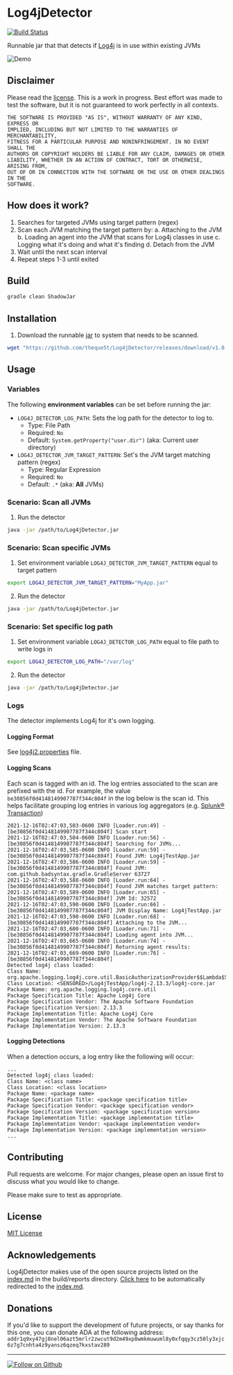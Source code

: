 # Log4jDetector

[![Build Status](https://app.travis-ci.com/theque5t/Log4jDetector.svg?branch=main)](https://app.travis-ci.com/github/theque5t/Log4jDetector)

Runnable jar that that detects if [Log4j](https://www.google.com/search?q=log4j) is in use within existing JVMs

![Demo](./docs/assets/demo.gif)

## Disclaimer

Please read the [license](./LICENSE). This is a work in progress. Best effort was made to test the software, but it is not guaranteed to work perfectly in all contexts. 

```
THE SOFTWARE IS PROVIDED "AS IS", WITHOUT WARRANTY OF ANY KIND, EXPRESS OR
IMPLIED, INCLUDING BUT NOT LIMITED TO THE WARRANTIES OF MERCHANTABILITY,
FITNESS FOR A PARTICULAR PURPOSE AND NONINFRINGEMENT. IN NO EVENT SHALL THE
AUTHORS OR COPYRIGHT HOLDERS BE LIABLE FOR ANY CLAIM, DAMAGES OR OTHER
LIABILITY, WHETHER IN AN ACTION OF CONTRACT, TORT OR OTHERWISE, ARISING FROM,
OUT OF OR IN CONNECTION WITH THE SOFTWARE OR THE USE OR OTHER DEALINGS IN THE
SOFTWARE.
```

## How does it work?
1. Searches for targeted JVMs using target pattern (regex)
2. Scan each JVM matching the target pattern by:
    a. Attaching to the JVM
    b. Loading an agent into the JVM that scans for Log4j classes in use
    c. Logging what it's doing and what it's finding
    d. Detach from the JVM
3. Wait until the next scan interval
4. Repeat steps 1-3 until exited 

## Build

```sh
gradle clean ShadowJar
```

## Installation
1. Download the runnable [jar](https://github.com/theque5t/Log4jDetector/releases) to system that needs to be scanned.
```sh
wget "https://github.com/theque5t/Log4jDetector/releases/download/v1.0.0/Log4jDetector-v1.0.0.jar"
```

## Usage

### Variables

The following __environment variables__ can be set before running the jar:

- `LOG4J_DETECTOR_LOG_PATH`: Sets the log path for the detector to log to. 
    - Type: File Path
    - Required: `No`
    - Default: `System.getProperty("user.dir")` (aka: Current user directory)
- `LOG4J_DETECTOR_JVM_TARGET_PATTERN`: Set's the JVM target matching pattern (regex)
    - Type: Regular Expression
    - Required: `No`
    - Default: `.*` (aka: __All__ JVMs)

### Scenario: Scan all JVMs

1. Run the detector
```sh
java -jar /path/to/Log4jDetector.jar
```

### Scenario: Scan specific JVMs

1. Set environment variable `LOG4J_DETECTOR_JVM_TARGET_PATTERN` equal to target pattern
```sh
export LOG4J_DETECTOR_JVM_TARGET_PATTERN="MyApp.jar"
```
2. Run the detector
```sh
java -jar /path/to/Log4jDetector.jar
```

### Scenario: Set specific log path

1. Set environment variable `LOG4J_DETECTOR_LOG_PATH` equal to file path to write logs in
```sh
export LOG4J_DETECTOR_LOG_PATH="/var/log"
```
2. Run the detector
```sh
java -jar /path/to/Log4jDetector.jar
```

### Logs

The detector implements Log4j for it's own logging.

#### Logging Format

See [log4j2.properties](./src/main/resources/log4j2.properties) file.

#### Logging Scans

Each scan is tagged with an id. The log entries associated to the scan are prefixed with the id. For example, the value `be30856f0d4148149907787f344c804f` in the log below is the scan id. This helps facilitate grouping log entries in various log aggregators (e.g. [Splunk® Transaction](https://docs.splunk.com/Documentation/Splunk/latest/SearchReference/Transaction))

```
2021-12-16T02:47:03,503-0600 INFO [Loader.run:49] - [be30856f0d4148149907787f344c804f] Scan start
2021-12-16T02:47:03,504-0600 INFO [Loader.run:56] - [be30856f0d4148149907787f344c804f] Searching for JVMs...
2021-12-16T02:47:03,585-0600 INFO [Loader.run:59] - [be30856f0d4148149907787f344c804f] Found JVM: Log4jTestApp.jar
2021-12-16T02:47:03,586-0600 INFO [Loader.run:59] - [be30856f0d4148149907787f344c804f] Found JVM: com.github.badsyntax.gradle.GradleServer 63727
2021-12-16T02:47:03,588-0600 INFO [Loader.run:64] - [be30856f0d4148149907787f344c804f] Found JVM matches target pattern:
2021-12-16T02:47:03,589-0600 INFO [Loader.run:65] - [be30856f0d4148149907787f344c804f] JVM Id: 32572
2021-12-16T02:47:03,590-0600 INFO [Loader.run:66] - [be30856f0d4148149907787f344c804f] JVM Display Name: Log4jTestApp.jar
2021-12-16T02:47:03,590-0600 INFO [Loader.run:68] - [be30856f0d4148149907787f344c804f] Attaching to the JVM...
2021-12-16T02:47:03,600-0600 INFO [Loader.run:71] - [be30856f0d4148149907787f344c804f] Loading agent into JVM...
2021-12-16T02:47:03,665-0600 INFO [Loader.run:74] - [be30856f0d4148149907787f344c804f] Returning agent results:
2021-12-16T02:47:03,669-0600 INFO [Loader.run:76] - [be30856f0d4148149907787f344c804f] 
Detected log4j class loaded: 
Class Name: org.apache.logging.log4j.core.util.BasicAuthorizationProvider$$Lambda$53/0x0000000800115040
Class Location: <SENSORED>/Log4jTestApp/log4j-2.13.3/log4j-core.jar
Package Name: org.apache.logging.log4j.core.util
Package Specification Title: Apache Log4j Core
Package Specification Vendor: The Apache Software Foundation
Package Specification Version: 2.13.3
Package Implementation Title: Apache Log4j Core
Package Implementation Vendor: The Apache Software Foundation
Package Implementation Version: 2.13.3
```

#### Logging Detections

When a detection occurs, a log entry like the following will occur:

```
...
Detected log4j class loaded: 
Class Name: <class name>
Class Location: <class location>
Package Name: <package name>
Package Specification Title: <package specification title>
Package Specification Vendor: <package specification vendor>
Package Specification Version: <package specification version>
Package Implementation Title: <package implementation title>
Package Implementation Vendor: <package implementation vendor>
Package Implementation Version: <package implementation version>
...
```

## Contributing
Pull requests are welcome. For major changes, please open an issue first to discuss what you would like to change.

Please make sure to test as appropriate.

## License
[MIT License](LICENSE)

## Acknowledgements

Log4jDetector makes use of the open source projects listed on the [index.md](build/reports/index.md) in the build/reports directory. [Click here](build/reports/index.md) to be automatically redirected to the [index.md](build/reports/index.md).

## Donations

If you'd like to support the development of future projects, or say thanks for this one, you can donate ADA at the following address: `addr1q9xy47gj8nel06azt5mrlr2zwcut9d2m49xp8wmkmuwuml8y0xfqqy3cz50ly3xjc6z7g7cnhta4z9yansz6qzeq7kxstav289`

---

[![Follow on Github](https://img.shields.io/static/v1?label=Follow&message=theque5t&logo=github)](https://github.com/theque5t)
